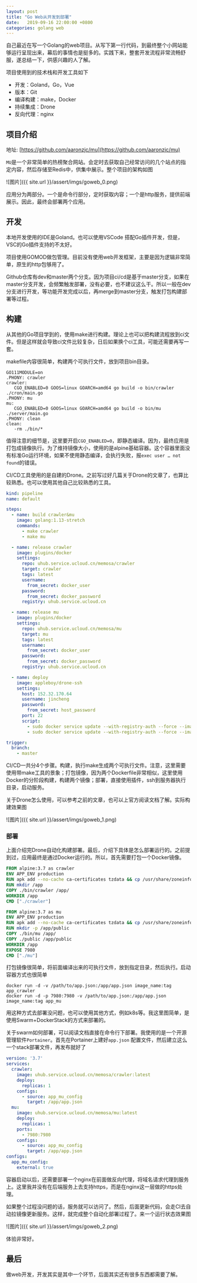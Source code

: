 ```yaml
---
layout: post
title: "Go Web从开发到部署"
date:   2019-09-16 22:00:00 +0800
categories: golang web
---
```

自己最近在写一个Golang的web项目。从写下第一行代码，到最终整个小网站能够运行呈现出来，幕后的事情也是挺多的。实践下来，整套开发流程非常流畅舒服，遂总结一下，供感兴趣的人了解。

项目使用到的技术栈和开发工具如下

* 开发：Goland，Go，Vue
* 版本：Git
* 编译构建：make，Docker
* 持续集成：Drone
* 反向代理：nginx

## 项目介绍

地址: [https://github.com/aaronzjc/mu](https://github.com/aaronzjc/mu)

`MU`是一个非常简单的热榜聚合网站。会定时去获取自己经常访问的几个站点的指定内容，然后存储至Redis中，供集中展示。整个项目的架构如图

![图片]({{ site.url }}/assert/imgs/goweb_0.png)

应用分为两部分。一个是命令行部分，定时获取内容；一个是http服务，提供前端展示。因此，最终会部署两个应用。

## 开发

本地开发使用的IDE是Goland。也可以使用VSCode 搭配Go插件开发，但是，VSC的Go插件支持的不太好。

项目使用GOMOD做包管理。目前没有使用web开发框架，主要是因为逻辑非常简单，原生的http包够用了。

Github仓库有dev和master两个分支。因为项目ci/cd是基于master分支，如果在master分支开发，会频繁触发部署，没有必要，也不建议这么干。所以一般在dev分支进行开发，等功能开发完成以后，再merge到master分支，触发打包构建部署等过程。

## 构建

从其他的Go项目学到的，使用make进行构建。理论上也可以把构建流程放到ci文件。但是这样就会导致ci文件比较复杂，日后如果换个ci工具，可能还需要再写一套。

makefile内容很简单，构建两个可执行文件，放到项目bin目录。

```text
GO111MODULE=on
.PHONY: crawler
crawler:
   CGO_ENABLED=0 GOOS=linux GOARCH=amd64 go build -o bin/crawler ./cron/main.go
.PHONY: mu
mu:
   CGO_ENABLED=0 GOOS=linux GOARCH=amd64 go build -o bin/mu ./server/main.go
.PHONY: clean
clean:
   -rm ./bin/*
```

值得注意的细节是，这里要开启`CGO_ENABLED=0`，即静态编译。因为，最终应用是打包成镜像执行。为了维持镜像大小，使用的是alpine基础容器。这个容器里面没有标准Go运行环境，如果不使用静态编译，会执行失败，报`exec user … not found`的错误。

CI/CD工具使用的是自建的Drone。之前写过好几篇关于Drone的文章了，也算比较熟悉。也可以使用其他自己比较熟悉的工具。

```yaml
kind: pipeline
name: default

steps:
  - name: build crawler&mu
    image: golang:1.13-stretch
    commands:
      - make crawler
      - make mu

  - name: release crawler
    image: plugins/docker
    settings:
      repo: uhub.service.ucloud.cn/memosa/crawler
      target: crawler
      tags: latest
      username:
        from_secret: docker_user
      password:
        from_secret: docker_password
      registry: uhub.service.ucloud.cn

  - name: release mu
    image: plugins/docker
    settings:
      repo: uhub.service.ucloud.cn/memosa/mu
      target: mu
      tags: latest
      username:
        from_secret: docker_user
      password:
        from_secret: docker_password
      registry: uhub.service.ucloud.cn

  - name: deploy
    image: appleboy/drone-ssh
    settings:
      host: 152.32.170.64
      username: jincheng
      password:
        from_secret: host_password
      port: 22
      script:
        - sudo docker service update --with-registry-auth --force --image image_name:latest mu_crawler
        - sudo docker service update --with-registry-auth --force --image image_name:latest  mu_mu

trigger:
  branch:
    - master
```

CI/CD一共分4个步骤。构建，执行make生成两个可执行文件。注意，这里需要使用带make工具的景象；打包镜像，因为两个Dockerfile非常相似，这里使用Docker的分阶段构建，构建两个镜像；部署，直接使用插件，ssh到服务器执行目录，启动服务。

关于Drone怎么使用，可以参考之前的文章，也可以上官方阅读文档了解。实际构建效果图

![图片]({{ site.url }}/assert/imgs/goweb_1.png)

### 部署

上面介绍完Drone自动化构建部署。最后，介绍下具体是怎么部署运行的。之前提到过，应用最终是通过Docker运行的。所以，首先需要打包一个Docker镜像。

```dockerfile
FROM alpine:3.7 as crawler
ENV APP_ENV production
RUN apk add --no-cache ca-certificates tzdata && cp /usr/share/zoneinfo/Asia/Shanghai /etc/localtime
RUN mkdir /app
COPY ./bin/crawler /app/
WORKDIR /app
CMD ["./crawler"]

FROM alpine:3.7 as mu
ENV APP_ENV production
RUN apk add --no-cache ca-certificates tzdata && cp /usr/share/zoneinfo/Asia/Shanghai /etc/localtime
RUN mkdir -p /app/public
COPY ./bin/mu /app/
COPY ./public /app/public
WORKDIR /app
EXPOSE 7980
CMD ["./mu"]
```

打包镜像很简单，将前面编译出来的可执行文件，放到指定目录，然后执行。启动容器方式也很简单

```shell
docker run -d -v /path/to/app.json:/app/app.json image_name:tag app_crawler
docker run -d -p 7980:7980 -v /path/to/app.json:/app/app.json image_name:tag app_mu
```

用这种方式去部署没问题，也可以使用其他方式，例如k8s等。我这里图简单，是使用Swarm+DockerStack的方式来部署的。

关于swarm如何部署，可以阅读文档直接在命令行下部署。我使用的是一个开源管理软件`Portainer`。首先在Portainer上建好`app.json`
配置文件，然后建立这么一个stack部署文件，再发布就好了

```yaml
version: '3.7'
services:
  crawler:
    image: uhub.service.ucloud.cn/memosa/crawler:latest
    deploy:
      replicas: 1
    configs:
      - source: app_mu_config
        target: /app/app.json
  mu:
    image: uhub.service.ucloud.cn/memosa/mu:latest
    deploy:
      replicas: 1
    ports:
      - 7980:7980
    configs:
      - source: app_mu_config
        target: /app/app.json
configs:
  app_mu_config:
    external: true
```

容器启动以后，还需要部署一个nginx在前面做反向代理，将域名请求代理到服务上。这里我并没有在后端服务上去支持https，而是在nginx这一层做的https处理。

如果整个过程没问题的话，服务就可以访问了。然后，后面更新代码，会走CI去自动拉镜像更新服务。这样，就完成整个自动化部署过程了。来一个运行状态效果图

![图片]({{ site.url }}/assert/imgs/goweb_2.png)

体验非常好。

## 最后

做web开发，开发其实是其中一个环节，后面其实还有很多东西都需要了解。
